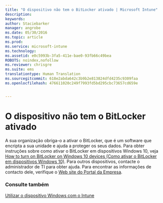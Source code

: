 ```yaml
---
title: "O dispositivo não tem o BitLocker ativado | Microsoft Intune"
description: 
keywords: 
author: Staciebarker
manager: angrobe
ms.date: 05/30/2016
ms.topic: article
ms.prod: 
ms.service: microsoft-intune
ms.technology: 
ms.assetid: e0c5993b-3fa5-411e-bae0-93fb66c49bea
ROBOTS: noindex,nofollow
ms.reviewer: chrisgre
ms.suite: ems
translationtype: Human Translation
ms.sourcegitcommit: 618e2abda642c3b9b2e813824dfd4235c9309faa
ms.openlocfilehash: 476611020c249f7993fd5bd295cbc73657cd659e


---
```



# O dispositivo não tem o BitLocker ativado

A sua organização obriga-o a ativar o BitLocker, que é um software que encripta a sua unidade e ajuda a proteger os seus dados. Para obter instruções sobre como ativar o BitLocker em dispositivos Windows 10, veja [How to turn on BitLocker on Windows 10 devices (Como ativar o BitLocker em dispositivos Windows 10)](https://gallery.technet.microsoft.com/How-to-turn-on-BitLocker-34294d3d). Para outros dispositivos, contacte o administrador de TI para obter ajuda. Para encontrar as informações de contacto dele, verifique o [Web site do Portal da Empresa](http://portal.manage.microsoft.com).

### Consulte também
[Utilizar o dispositivo Windows com o Intune](using-your-windows-device-with-intune.md)



<!--HONumber=Jul16_HO4-->


